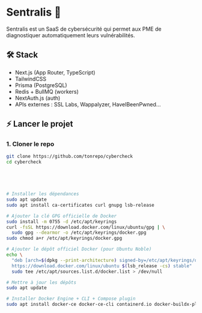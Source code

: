 # Sentralis 🚀

Sentralis est un SaaS de cybersécurité qui permet aux PME de diagnostiquer automatiquement leurs vulnérabilités.

## 🛠 Stack
- Next.js (App Router, TypeScript)
- TailwindCSS
- Prisma (PostgreSQL)
- Redis + BullMQ (workers)
- NextAuth.js (auth)
- APIs externes : SSL Labs, Wappalyzer, HaveIBeenPwned...

## ⚡️ Lancer le projet

### 1. Cloner le repo
```bash
git clone https://github.com/tonrepo/cybercheck
cd cybercheck





# Installer les dépendances
sudo apt update
sudo apt install ca-certificates curl gnupg lsb-release

# Ajouter la clé GPG officielle de Docker
sudo install -m 0755 -d /etc/apt/keyrings
curl -fsSL https://download.docker.com/linux/ubuntu/gpg | \
  sudo gpg --dearmor -o /etc/apt/keyrings/docker.gpg
sudo chmod a+r /etc/apt/keyrings/docker.gpg

# Ajouter le dépôt officiel Docker (pour Ubuntu Noble)
echo \
  "deb [arch=$(dpkg --print-architecture) signed-by=/etc/apt/keyrings/docker.gpg] \
  https://download.docker.com/linux/ubuntu $(lsb_release -cs) stable" | \
  sudo tee /etc/apt/sources.list.d/docker.list > /dev/null

# Mettre à jour les dépôts
sudo apt update

# Installer Docker Engine + CLI + Compose plugin
sudo apt install docker-ce docker-ce-cli containerd.io docker-buildx-plugin docker-compose-plugin
